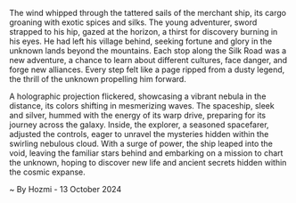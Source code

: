 
The wind whipped through the tattered sails of the merchant ship, its cargo groaning with exotic spices and silks. The young adventurer, sword strapped to his hip, gazed at the horizon, a thirst for discovery burning in his eyes. He had left his village behind, seeking fortune and glory in the unknown lands beyond the mountains. Each stop along the Silk Road was a new adventure, a chance to learn about different cultures, face danger, and forge new alliances. Every step felt like a page ripped from a dusty legend, the thrill of the unknown propelling him forward. 

A holographic projection flickered, showcasing a vibrant nebula in the distance, its colors shifting in mesmerizing waves. The spaceship, sleek and silver, hummed with the energy of its warp drive, preparing for its journey across the galaxy. Inside, the explorer, a seasoned spacefarer, adjusted the controls, eager to unravel the mysteries hidden within the swirling nebulous cloud. With a surge of power, the ship leaped into the void, leaving the familiar stars behind and embarking on a mission to chart the unknown, hoping to discover new life and ancient secrets hidden within the cosmic expanse. 

~ By Hozmi - 13 October 2024
